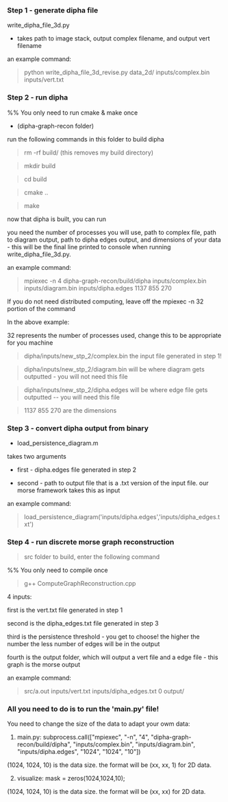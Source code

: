 ### Step 1 - generate dipha file

write_dipha_file_3d.py

* takes path to image stack, output complex filename, and output vert filename

an example command:

> python write_dipha_file_3d_revise.py data_2d/ inputs/complex.bin inputs/vert.txt


### Step 2 - run dipha

%% You only need to run cmake & make once

* (dipha-graph-recon folder)

run the following commands in this folder to build dipha

> rm -rf build/ (this removes my build directory)

> mkdir build

> cd build

> cmake ..

> make

now that dipha is built, you can run

you need the number of processes you will use, path to complex file, path to diagram output, path to dipha edges output, and dimensions of your data - this will be the final line printed to console when running write_dipha_file_3d.py.

an example command:

> mpiexec -n 4 dipha-graph-recon/build/dipha inputs/complex.bin inputs/diagram.bin inputs/dipha.edges 1137 855 270

If you do not need distributed computing, leave off the mpiexec -n 32 portion of the command

In the above example:

32 represents the number of processes used, change this to be appropriate for you machine

> dipha/inputs/new_stp_2/complex.bin the input file generated in step 1!

> dipha/inputs/new_stp_2/diagram.bin will be where diagram gets outputted - you will not need this file

> dipha/inputs/new_stp_2/dipha.edges will be where edge file gets outputted -- you will need this file

> 1137 855 270 are the dimensions

### Step 3 - convert dipha output from binary

* load_persistence_diagram.m

takes two arguments

* first - dipha.edges file generated in step 2

* second - path to output file that is a .txt version of the input file.  our morse framework takes this as input

an example command: 

> load_persistence_diagram('inputs/dipha.edges','inputs/dipha_edges.txt')

### Step 4 - run discrete morse graph reconstruction

> src folder to build, enter the following command

%% You only need to compile once

> g++ ComputeGraphReconstruction.cpp

4 inputs:

first is the vert.txt file generated in step 1

second is the dipha_edges.txt file generated in step 3

third is the persistence threshold - you get to choose! the higher the number the less number of edges will be in the output

fourth is the output folder, which will output a vert file and a edge file - this graph is the morse output

an example command:

> src/a.out inputs/vert.txt inputs/dipha_edges.txt 0 output/

### All you need to do is to run the 'main.py' file!

You need to change the size of the data to adapt your owm data:

1) main.py: subprocess.call(["mpiexec", "-n", "4", "dipha-graph-recon/build/dipha", "inputs/complex.bin", "inputs/diagram.bin", "inputs/dipha.edges", "1024", "1024", "10"])

(1024, 1024, 10) is the data size. the format will be (xx, xx, 1) for 2D data.

2) visualize: mask = zeros(1024,1024,10);

(1024, 1024, 10) is the data size. the format will be (xx, xx) for 2D data.

